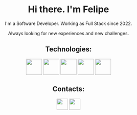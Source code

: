 <div align="center">
  
<h1>Hi there. I'm Felipe</h1>
<p>
  I'm a Software Developer. Working as Full Stack since 2022.
</p>
<p>
  Always looking for new experiences and new challenges.
</p>
<h2>Technologies:</h2>
<div style="display: inline-block">
  <a href="https://devdocs.io/javascript/"><img height="50em" src="https://cdn.jsdelivr.net/gh/devicons/devicon/icons/javascript/javascript-original.svg" /></a>
  <a href="https://angular.io/docs/"><img height="50em" src="https://cdn.jsdelivr.net/gh/devicons/devicon/icons/angularjs/angularjs-plain.svg" /></a>
  <a href="https://reactjs.org/docs/getting-started.html"><img height="50em" src="https://cdn.jsdelivr.net/gh/devicons/devicon/icons/react/react-original.svg" /></a>
  <a href="https://php.net"><img height="50em" src="https://cdn.jsdelivr.net/gh/devicons/devicon/icons/php/php-original.svg" /></a>
  <a href="https://laravel.com/docs/11.x"><img height="50em" src="https://cdn.jsdelivr.net/gh/devicons/devicon/icons/laravel/laravel-original.svg" /></a>
</div>
  
<br/>
<h2>Contacts:</h2>
<div>
  <a href="https://www.linkedin.com/in/felipe-sinnemann/"><img height="35em"src="https://img.shields.io/badge/LinkedIn-0077B5?style=for-the-badge&logo=linkedin&logoColor=black" /></a>
  <a href="https://twitter.com/felipeSinn_dev"><img height="35em"src="https://img.shields.io/badge/Twitter-1DA1F2?style=for-the-badge&logo=twitter&logoColor=black" /></a>
</div
  
<hr>
<br/>
</div>
